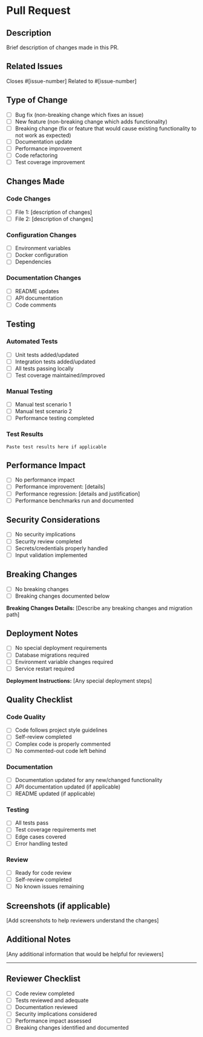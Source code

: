 # Pull Request

## Description

Brief description of changes made in this PR.

## Related Issues

Closes #[issue-number]
Related to #[issue-number]

## Type of Change

- [ ] Bug fix (non-breaking change which fixes an issue)
- [ ] New feature (non-breaking change which adds functionality)
- [ ] Breaking change (fix or feature that would cause existing functionality to not work as expected)
- [ ] Documentation update
- [ ] Performance improvement
- [ ] Code refactoring
- [ ] Test coverage improvement

## Changes Made

### Code Changes
- [ ] File 1: [description of changes]
- [ ] File 2: [description of changes]

### Configuration Changes
- [ ] Environment variables
- [ ] Docker configuration
- [ ] Dependencies

### Documentation Changes
- [ ] README updates
- [ ] API documentation
- [ ] Code comments

## Testing

### Automated Tests
- [ ] Unit tests added/updated
- [ ] Integration tests added/updated
- [ ] All tests passing locally
- [ ] Test coverage maintained/improved

### Manual Testing
- [ ] Manual test scenario 1
- [ ] Manual test scenario 2
- [ ] Performance testing completed

### Test Results
```
Paste test results here if applicable
```

## Performance Impact

- [ ] No performance impact
- [ ] Performance improvement: [details]
- [ ] Performance regression: [details and justification]
- [ ] Performance benchmarks run and documented

## Security Considerations

- [ ] No security implications
- [ ] Security review completed
- [ ] Secrets/credentials properly handled
- [ ] Input validation implemented

## Breaking Changes

- [ ] No breaking changes
- [ ] Breaking changes documented below

**Breaking Changes Details:**
[Describe any breaking changes and migration path]

## Deployment Notes

- [ ] No special deployment requirements
- [ ] Database migrations required
- [ ] Environment variable changes required
- [ ] Service restart required

**Deployment Instructions:**
[Any special deployment steps]

## Quality Checklist

### Code Quality
- [ ] Code follows project style guidelines
- [ ] Self-review completed
- [ ] Complex code is properly commented
- [ ] No commented-out code left behind

### Documentation
- [ ] Documentation updated for any new/changed functionality
- [ ] API documentation updated (if applicable)
- [ ] README updated (if applicable)

### Testing
- [ ] All tests pass
- [ ] Test coverage requirements met
- [ ] Edge cases covered
- [ ] Error handling tested

### Review
- [ ] Ready for code review
- [ ] Self-review completed
- [ ] No known issues remaining

## Screenshots (if applicable)

[Add screenshots to help reviewers understand the changes]

## Additional Notes

[Any additional information that would be helpful for reviewers]

---

## Reviewer Checklist

- [ ] Code review completed
- [ ] Tests reviewed and adequate
- [ ] Documentation reviewed
- [ ] Security implications considered
- [ ] Performance impact assessed
- [ ] Breaking changes identified and documented